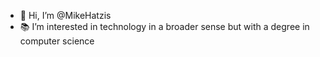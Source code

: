 - 👋 Hi, I’m @MikeHatzis
- 📚 I’m interested in technology in a broader sense but with a degree in computer science

<!---
MikeHatzis/MikeHatzis is a ✨ special ✨ repository because its `README.md` (this file) appears on your GitHub profile.
You can click the Preview link to take a look at your changes.
--->
